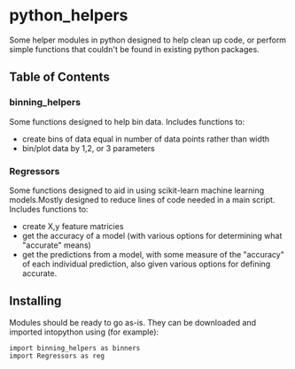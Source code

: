 # python_helpers

Some helper modules in python designed to help clean up code, or perform simple functions that couldn't be found in existing python packages.

## Table of Contents
### binning_helpers

Some functions designed to help bin data. Includes functions to:
* create bins of data equal in number of data points rather than width
* bin/plot data by 1,2, or 3 parameters

### Regressors

Some functions designed to aid in using scikit-learn machine learning models.Mostly designed to reduce lines of code needed in a main script. Includes functions to:
* create X,y feature matricies
* get the accuracy of a model (with various options for determining what "accurate" means)
* get the predictions from a model, with some measure of the "accuracy" of each individual prediction, also given various options for defining accurate.

## Installing

Modules should be ready to go as-is. They can be downloaded and imported intopython using (for example):

```
import binning_helpers as binners
import Regressors as reg
```
